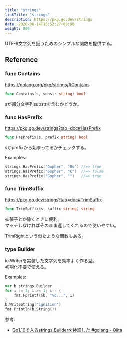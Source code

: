```yaml
---
title: "strings"
linkTitle: "strings"
description: https://pkg.go.dev/strings
date: 2020-06-14T15:52:27+09:00
weight: 800
---
```


UTF-8文字列を扱うためのシンプルな関数を提供する。

## Reference
### func Contains

https://golang.org/pkg/strings/#Contains

```go
func Contains(s, substr string) bool
```

sが部分文字列substrを含むかどうか。

### func HasPrefix

https://pkg.go.dev/strings?tab=doc#HasPrefix

```go
func HasPrefix(s, prefix string) bool
```

sがprefixから始まってるかチェックする。

Examples:

```go
strings.HasPrefix("Gopher", "Go") //=> true
strings.HasPrefix("Gopher", "C")  //=> false
strings.HasPrefix("Gopher", "")   //=> true
```

### func TrimSuffix

https://pkg.go.dev/strings?tab=doc#TrimSuffix

```go
func TrimSuffix(s, suffix string) string
```

拡張子とか除くときに便利。  
マッチしなければそのまま返してくれるので使いやすい。

TrimRightという似たような関数もある。

### type Builder

io.Writerを実装した文字列を効率よく作る型。  
初期化不要で使える。

Examples:

```go
var b strings.Builder
for i := 3; i >= 1; i-- {
    fmt.Fprintf(&b, "%d...", i)
}
b.WriteString("ignition")
fmt.Println(b.String())
```

参考:

- [Go1.10で入るstrings.Builderを検証した #golang - Qiita](https://qiita.com/tenntenn/items/94923a0c527d499db5b9)

